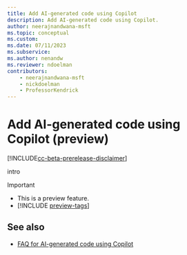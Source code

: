 ```yaml
---
title: Add AI-generated code using Copilot
description: Add AI-generated code using Copilot.
author: neerajnandwana-msft
ms.topic: conceptual
ms.custom: 
ms.date: 07/11/2023
ms.subservice:
ms.author: nenandw 
ms.reviewer: ndoelman
contributors:
    - neerajnandwana-msft
    - nickdoelman
    - ProfessorKendrick
---
```


# Add AI-generated code using Copilot (preview)

[!INCLUDE[cc-beta-prerelease-disclaimer](../includes/cc-beta-prerelease-disclaimer.md)]

intro

> [!IMPORTANT]
> - This is a preview feature.
> - [!INCLUDE [preview-tags](../includes/cc-preview-features-definition.md)]


## See also

- [FAQ for AI-generated code using Copilot](../faqs-pro-developer.md)
